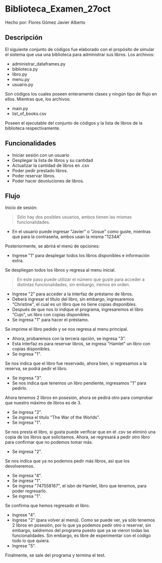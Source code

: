 # Biblioteca_Examen_27oct
Hecho por: Flores Gómez Javier Alberto
## Descripción
El siguiente conjunto de códigos fue elaborado con el propósito de simular el sistema que usa una biblioteca para administrar sus libros.
Los archivos:
- administrar_dataframes.py
- biblioteca.py
- libro.py
- menu.py
- usuario.py

Son códigos los cuales poseen enteramente clases y ningún tipo de flujo en ellos.
Mientras que, los archivos:
- main.py
- list_of_books.csv

Poseen el ejecutable del conjunto de códigos y la lista de libros de la biblioteca respectivamente.
## Funcionalidades

- Iniciar sesión con un usuario
- Desplegar la lista de libros y su cantidad
- Actualizar la cantidad de libros en .csv
- Poder pedir prestado libros.
- Poder reservar libros.
- Poder hacer devoluciones de libros.

## Flujo
Inicio de sesión:
> Sólo hay dos posibles usuarios, ambos tienen las mismas funcionalidades.

- En el usuario puede ingresar "Javier" o "Josue" como guste, mientras que para la contraseña, ambos usan la misma "1234A"

Posteriormente, se abrirá el menú de opciones:
- Ingrese "1" para desplegar todos los libros disponibles e información extra.

Se despliegan todos los libros y regresa al menu inicial.
>En este paso puede utilizar el número que guste para acceder a distintas funcionalidades, sin embargo, iremos en orden.

- Ingrese "2" para acceder a la interfaz de préstamo de libros.
- Deberá ingresar el título del libro, sin embargo, ingresaremos "Christine", el cual es un libro que no tiene copias disponibles.
- Después de que nos lo indique el programa, ingresaremos el libro "Cujo", un libro con copias disponibles.
- Se ingresa "1" para hacer el préstamo.

Se imprime el libro pedido y se nos regresa al menu principal.
- Ahora, probaremos con la tercera opción, se ingresa "3".
- Esta interfaz es para reservar libros, se ingresa "Hamlet" un libro con copias disponibles.
- Se ingresa "1".

Se nos indica que el libro fue reservado, ahora bien, si regresamos a la reserva, se podrá pedir el libro.
- Se ingresa "3".
- Se nos indica que tenemos un libro pendiente, ingresamos "1" para pedirlo.

Ahora tenemos 2 libros en posesión, ahora se pedirá otro para comprobar que nuestro máximo de libros es de 3.
- Se ingresa "2".
- Se ingresa el titulo "The War of the Worlds".
- Se ingresa "1".

Se nos presta el libro, si gusta puede verificar que en el .csv se eliminó una copia de los libros que solicitamos. Ahora, se regresará a pedir otro libro para confirmar que no podemos tomar más.
- Se ingresa "2".

Se nos indica que ya no podemos pedir más libros, así que los devolveremos.
- Se ingresa "4".
- Se ingresa "1".
- Se ingresa "747558167", el isbn de Hamlet, libro que tenemos, para poder regresarlo.
- Se ingresa "1".

Se confirma que hemos regresado el libro.
- Ingrese "4".
- Ingrese "2" (para volver al menú).
Como se puede ver, ya sólo tenemos 2 libros en posesión, por lo que ya podemos pedir otro o reservar, sin embargo, saldremos del programa puesto que ya se vieron todas las funcionalidades. Sin embargo, es libre de experimentar con el código todo lo que quiera.
- Ingrese "5".

Finalmente, se sale del programa y termina el test.